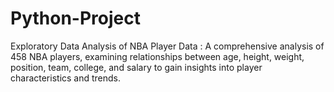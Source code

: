 # Python-Project
 Exploratory Data Analysis of NBA Player Data : A comprehensive analysis of 458 NBA players, examining relationships between age, height, weight, position, team, college, and salary to gain insights into player characteristics and trends.
